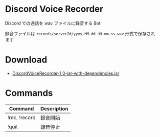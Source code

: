 # Discord Voice Recorder
Discord での通話を wav ファイルに録音する Bot

録音ファイルは `records/serverId/yyyy-MM-dd HH-mm-ss.wav` 形式で保存されます

# Download
- [DiscordVoiceRecorder-1.0-jar-with-dependencies.jar
](https://github.com/SimplyRin/DiscordVoiceRecorder/releases/download/1.0/DiscordVoiceRecorder-1.0-jar-with-dependencies.jar)

# Commands
| Command | Description |
---|---
| !rec, !record | 録音開始 |
| !quit | 録音停止 |
